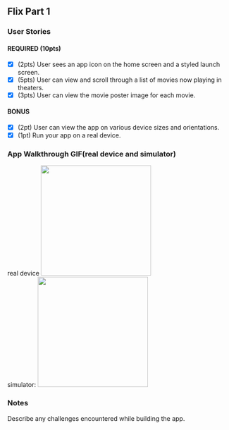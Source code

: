 
## Flix Part 1

### User Stories
#### REQUIRED (10pts)
- [x] (2pts) User sees an app icon on the home screen and a styled launch screen.
- [x] (5pts) User can view and scroll through a list of movies now playing in theaters.
- [x] (3pts) User can view the movie poster image for each movie.

#### BONUS
- [x] (2pt) User can view the app on various device sizes and orientations.
- [x] (1pt) Run your app on a real device.

### App Walkthrough GIF(real device and simulator)
real device
<img src="https://recordit.co/eja9RHlzR9.gif" width=250><br>
simulator:
<img src="https://recordit.co/p9yLSEYofO.gif" width=250><br>

### Notes
Describe any challenges encountered while building the app.
